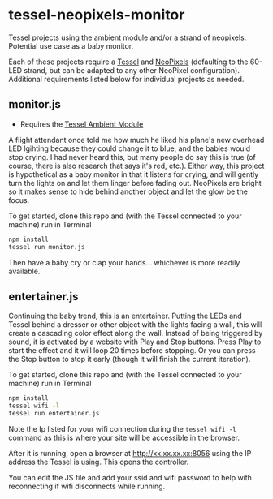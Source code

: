 tessel-neopixels-monitor
===================

Tessel projects using the ambient module and/or a strand of neopixels. Potential use case as a baby monitor.

Each of these projects require a [Tessel](https://tessel.io) and [NeoPixels](http://www.adafruit.com/category/168) (defaulting to the 60-LED strand, but can be adapted to any other NeoPixel configuration).  Additional requirements listed below for individual projects as needed.

## monitor.js

* Requires the [Tessel Ambient Module](https://tessel.io/modules#module-ambient)

A flight attendant once told me how much he liked his plane's new overhead LED lgihting because they could change it to blue, and the babies would stop crying.  I had never heard this, but many people do say this is true (of course, there is also research that says it's red, etc.). Either way, this project is hypothetical as a baby monitor in that it listens for crying, and will gently turn the lights on and let them linger before fading out. NeoPixels are bright so it makes sense to hide behind another object and let the glow be the focus.

To get started, clone this repo and (with the Tessel connected to your machine) run in Terminal

``` bash
npm install
tessel run monitor.js
```

Then have a baby cry or clap your hands... whichever is more readily available.

## entertainer.js

Continuing the baby trend, this is an entertainer.  Putting the LEDs and Tessel behind a dresser or other object with the lights facing a wall, this will create a cascading color effect along the wall.  Instead of being triggered by sound, it is activated by a website with Play and Stop buttons.  Press Play to start the effect and it will loop 20 times before stopping. Or you can press the Stop button to stop it early (though it will finish the current iteration).

To get started, clone this repo and (with the Tessel connected to your machine) run in Terminal

``` bash
npm install
tessel wifi -l
tessel run entertainer.js
```

Note the Ip listed for your wifi connection during the `tessel wifi -l` command as this is where your site will be accessible in the browser.

After it is running, open a browser at http://xx.xx.xx.xx:8056 using the IP address the Tessel is using. This opens the controller.

You can edit the JS file and add your ssid and wifi password to help with reconnecting if wifi disconnects while running.
